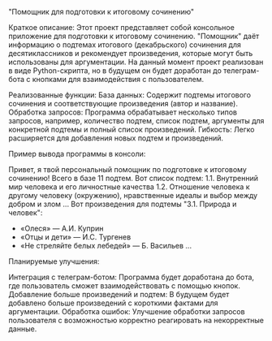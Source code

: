 "Помощник для подготовки к итоговому сочинению"

Краткое описание:
Этот проект представляет собой консольное приложение для подготовки к итоговому сочинению. 
"Помощник" даёт информацию о подтемах итогового (декабрьского) сочинения для десятиклассников и рекомендует произведения, которые могут быть использованы для аргументации. 
На данный момент проект реализован в виде Python-скрипта, но в будущем он будет доработан до телеграм-бота с кнопками для взаимодействия с пользователем.

Реализованные функции:
База данных: Содержит подтемы итогового сочинения и соответствующие произведения (автор и название).
Обработка запросов: Программа обрабатывает несколько типов запросов, например, количество подтем, список подтем, аргументы для конкретной подтемы и полный список произведений.
Гибкость: Легко расширяется для добавления новых подтем и произведений.

Пример вывода программы в консоли:

Привет, я твой персональный помощник по подготовке к итоговому сочинению!
Всего в базе 11 подтем.
Вот список подтем:
1.1. Внутренний мир человека и его личностные качества
1.2. Отношение человека к другому человеку (окружению), нравственные идеалы и выбор между добром и злом
...
Вот произведения для подтемы "3.1. Природа и человек":
- «Олеся» — А.И. Куприн
- «Отцы и дети» — И.С. Тургенев
- «Не стреляйте белых лебедей» — Б. Васильев
...

Планируемые улучшения:

Интеграция с телеграм-ботом: Программа будет доработана до бота, где пользователь сможет взаимодействовать с помощью кнопок.
Добавление больше произведений и подтем: В будущем будет добавлено больше произведений с короткими фактами для аргументации.
Обработка ошибок: Улучшение обработки запросов пользователя с возможностью корректно реагировать на некорректные данные.
